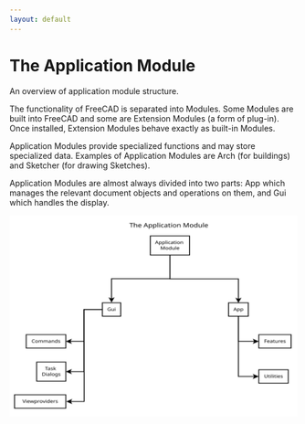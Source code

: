 ```yaml
---
layout: default
---
```


# The Application Module

An overview of application module structure.

The functionality of FreeCAD is separated into Modules. Some Modules are built into FreeCAD and some are Extension Modules (a form of plug-in). Once installed, Extension Modules behave exactly as built-in Modules.

Application Modules provide specialized functions and may store specialized data. Examples of Application Modules are Arch (for buildings) and Sketcher (for drawing Sketches).

Application Modules are almost always divided into two parts: App which manages the relevant document objects and operations on them, and Gui which handles the display.

![Overview of an Application Module](./resources/TheApplicationModule.svg)
